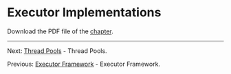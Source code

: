 # Executor Implementations

Download the PDF file of the [chapter](chapter_30.pdf).

<hr>

Next: [Thread Pools](chapter_31.md "Thread Pools") - Thread Pools.

Previous: [Executor Framework](chapter_29.md "Executor Framework") - Executor Framework.
